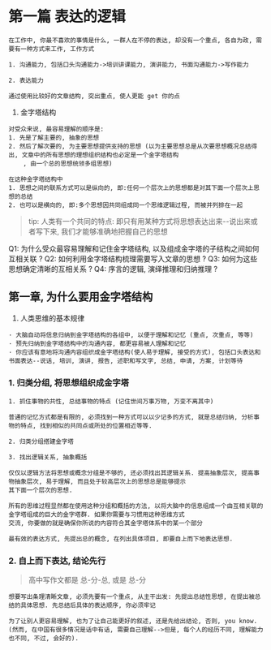 # 第一篇 表达的逻辑

```start
在工作中, 你最不喜欢的事情是什么, 一群人在不停的表达, 却没有一个重点, 各自为政, 需要有一种方式来工作, 工作方式

1. 沟通能力, 包括口头沟通能力->培训讲课能力, 演讲能力, 书面沟通能力->写作能力

2. 表达能力

通过使用比较好的文章结构, 突出重点, 使人更能 get 你的点
```

1. 金字塔结构

```金字塔结构
对受众来说, 最容易理解的顺序是:
1. 先是了解主要的, 抽象的思想
2. 然后了解次要的, 为主要思想提供支持的思想 (以为主要思想总是从次要思想概况总结得出, 文章中的所有思想的理想组织结构也必定是一个金字塔结构
    , 由一个总的思想统领多组思想)

在这种金字塔结构中
1. 思想之间的联系方式可以是纵向的, 即:任何一个层次上的思想都是对其下面一个层次上思想的总结
2. 也可以是横向的, 即:多个思想因共同组成同一个思维逻辑过程, 而被并列排在一起
```

> tip: 人类有一个共同的特点: 即只有用某种方式将思想表达出来--说出来或者写下来, 我们才能够准确地把握自己的思想

Q1: 为什么受众最容易理解和记住金字塔结构, 以及组成金字塔的子结构之间如何互相关联 ?
Q2: 如何利用金字塔结构梳理需要写入文章的思想 ?
Q3: 如何为这些思想确定清晰的互相关系 ?
Q4: 序言的逻辑, 演绎推理和归纳推理 ?

## 第一章, 为什么要用金字塔结构

1. 人类思维的基本规律

```人类思维的基本规律
· 大脑自动将信息归纳到金字塔结构的各组中, 以便于理解和记忆 (重点, 次重点, 等等)
· 预先归纳到金字塔结构中的沟通内容, 都更容易被人理解和记忆
· 你应该有意地将沟通内容组织成金字塔结构(使人易于理解, 接受的方式), 包括口头表达和书面表达--说话, 培训, 演讲, 报告, 述职和写文字, 总结, 申请, 方案, 计划等待
```

### 1. 归类分组, 将思想组织成金字塔

```归类分组
1. 抓住事物的共性, 总结事物的特点 (记住世间万事万物, 万变不离其中)

普通的记忆方式都是有限的, 必须找到一种方式可以以少记多的方式, 就是总结归纳, 分析事物的特点, 找到相似的共同点或所处的位置相近等等.

2. 归类分组搭建金字塔

3. 找出逻辑关系, 抽象概括

仅仅以逻辑方法将思想或概念分组是不够的, 还必须找出其逻辑关系. 提高抽象层次, 提高事物抽象层次, 易于理解, 而且处于较高层次上的思想总是能够提示
其下面一个层次的思想.

所有的思维过程显然都在使用这种分组和概括的方法, 以将大脑中的信息组成一个由互相关联的金字塔组成的巨大的金字塔群. 如果你需要与习惯用这种思维方式
交流, 你要做的就是确保你所说的内容符合其金字塔体系中的某一个部分

最有效的表达方式, 先提出总的概念, 在列出具体项目, 即要自上而下地表达思想.

```

### 2. 自上而下表达, 结论先行

> 高中写作文都是 总-分-总, 或是 总-分

```自上而下表达, 结论先行
想要写出条理清晰文章, 必须先要有一个重点, 从主干出发: 先提出总结性思想, 在提出被总结的具体思想. 先总结后具体的表达顺序, 你必须牢记

为了让别人更容易理解, 也为了让自己能更好的叙述, 还是先给出结论, 否则, you know. (然而, 在中国有很多情况是话中有话, 需要自己理解-->但是, 每个人的经历不同, 理解能力也不同, 不过, 会好的). 

```